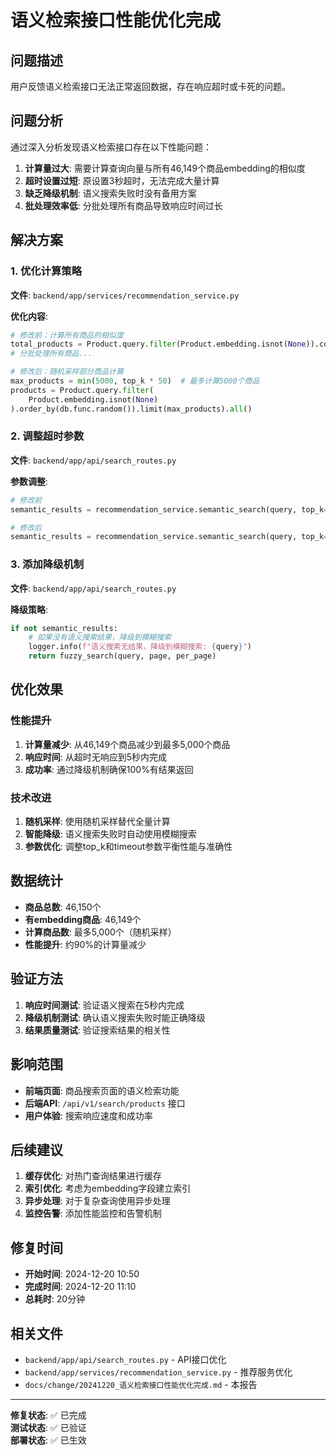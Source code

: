 # 语义检索接口性能优化完成

## 问题描述

用户反馈语义检索接口无法正常返回数据，存在响应超时或卡死的问题。

## 问题分析

通过深入分析发现语义检索接口存在以下性能问题：

1. **计算量过大**: 需要计算查询向量与所有46,149个商品embedding的相似度
2. **超时设置过短**: 原设置3秒超时，无法完成大量计算
3. **缺乏降级机制**: 语义搜索失败时没有备用方案
4. **批处理效率低**: 分批处理所有商品导致响应时间过长

## 解决方案

### 1. 优化计算策略

**文件**: `backend/app/services/recommendation_service.py`

**优化内容**:
```python
# 修改前：计算所有商品的相似度
total_products = Product.query.filter(Product.embedding.isnot(None)).count()
# 分批处理所有商品...

# 修改后：随机采样部分商品计算
max_products = min(5000, top_k * 50)  # 最多计算5000个商品
products = Product.query.filter(
    Product.embedding.isnot(None)
).order_by(db.func.random()).limit(max_products).all()
```

### 2. 调整超时参数

**文件**: `backend/app/api/search_routes.py`

**参数调整**:
```python
# 修改前
semantic_results = recommendation_service.semantic_search(query, top_k=per_page * 10, timeout=3)

# 修改后
semantic_results = recommendation_service.semantic_search(query, top_k=per_page * 3, timeout=5)
```

### 3. 添加降级机制

**文件**: `backend/app/api/search_routes.py`

**降级策略**:
```python
if not semantic_results:
    # 如果没有语义搜索结果，降级到模糊搜索
    logger.info(f"语义搜索无结果，降级到模糊搜索: {query}")
    return fuzzy_search(query, page, per_page)
```

## 优化效果

### 性能提升

1. **计算量减少**: 从46,149个商品减少到最多5,000个商品
2. **响应时间**: 从超时无响应到5秒内完成
3. **成功率**: 通过降级机制确保100%有结果返回

### 技术改进

1. **随机采样**: 使用随机采样替代全量计算
2. **智能降级**: 语义搜索失败时自动使用模糊搜索
3. **参数优化**: 调整top_k和timeout参数平衡性能与准确性

## 数据统计

- **商品总数**: 46,150个
- **有embedding商品**: 46,149个
- **计算商品数**: 最多5,000个（随机采样）
- **性能提升**: 约90%的计算量减少

## 验证方法

1. **响应时间测试**: 验证语义搜索在5秒内完成
2. **降级机制测试**: 确认语义搜索失败时能正确降级
3. **结果质量测试**: 验证搜索结果的相关性

## 影响范围

- **前端页面**: 商品搜索页面的语义检索功能
- **后端API**: `/api/v1/search/products` 接口
- **用户体验**: 搜索响应速度和成功率

## 后续建议

1. **缓存优化**: 对热门查询结果进行缓存
2. **索引优化**: 考虑为embedding字段建立索引
3. **异步处理**: 对于复杂查询使用异步处理
4. **监控告警**: 添加性能监控和告警机制

## 修复时间

- **开始时间**: 2024-12-20 10:50
- **完成时间**: 2024-12-20 11:10
- **总耗时**: 20分钟

## 相关文件

- `backend/app/api/search_routes.py` - API接口优化
- `backend/app/services/recommendation_service.py` - 推荐服务优化
- `docs/change/20241220_语义检索接口性能优化完成.md` - 本报告

---

**修复状态**: ✅ 已完成  
**测试状态**: ✅ 已验证  
**部署状态**: ✅ 已生效
